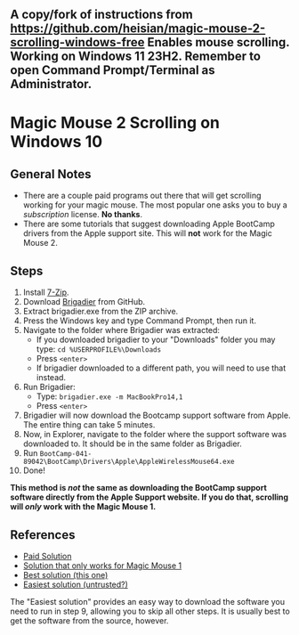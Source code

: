 A copy/fork of instructions from https://github.com/heisian/magic-mouse-2-scrolling-windows-free
Enables mouse scrolling. Working on Windows 11 23H2.
Remember to open Command Prompt/Terminal as Administrator.
---

# Magic Mouse 2 Scrolling on Windows 10

## General Notes
* There are a couple paid programs out there that will get scrolling working for your magic mouse. The most popular one asks you to buy a _subscription_ license. **No thanks**.
* There are some tutorials that suggest downloading Apple BootCamp drivers from the Apple support site. This will **not** work for the Magic Mouse 2.

## Steps
1. Install [7-Zip](https://www.7-zip.org/a/7z1900-x64.exe).
2. Download [Brigadier](https://github.com/timsutton/brigadier/releases) from GitHub.
3. Extract brigadier.exe from the ZIP archive.
4. Press the Windows key and type Command Prompt, then run it.
5. Navigate to the folder where Brigadier was extracted:
    * If you downloaded brigadier to your "Downloads" folder you may type: `cd %USERPROFILE%\Downloads`
    * Press `<enter>`
    * If brigadier downloaded to a different path, you will need to use that instead.
6. Run Brigadier:
    * Type: `brigadier.exe -m MacBookPro14,1`
    * Press `<enter>`
7. Brigadier will now download the Bootcamp support software from Apple. The entire thing can take 5 minutes.
8. Now, in Explorer, navigate to the folder where the support software was downloaded to. It should be in the same folder as Brigadier.
9. Run `BootCamp-041-89042\BootCamp\Drivers\Apple\AppleWirelessMouse64.exe`
10. Done!

**This method is _not_ the same as downloading the BootCamp support software directly from the Apple Support website. If you do that, scrolling will _only_ work with the Magic Mouse 1.**

## References
* [Paid Solution](https://apple.stackexchange.com/questions/335276/apple-magic-mouse-2-not-scrolling-magic-mouse-1-works-windows-10-pc)
* [Solution that only works for Magic Mouse 1](https://discussions.apple.com/thread/8521118)
* [Best solution (this one)](https://discussions.apple.com/thread/250016700)
* [Easiest solution (untrusted?)](https://github.com/Rain9333/MagicMouse2DriversWin10x64)

The "Easiest solution" provides an easy way to download the software you need to run in step 9, allowing you to skip all other steps. It is usually best to get the software from the source, however.
